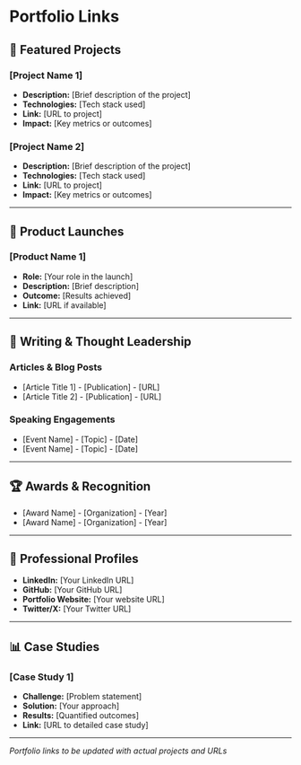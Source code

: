 # Portfolio Links

## 🚀 Featured Projects

### [Project Name 1]
- **Description:** [Brief description of the project]
- **Technologies:** [Tech stack used]
- **Link:** [URL to project]
- **Impact:** [Key metrics or outcomes]

### [Project Name 2]
- **Description:** [Brief description of the project]
- **Technologies:** [Tech stack used]
- **Link:** [URL to project]
- **Impact:** [Key metrics or outcomes]

---

## 📱 Product Launches

### [Product Name 1]
- **Role:** [Your role in the launch]
- **Description:** [Brief description]
- **Outcome:** [Results achieved]
- **Link:** [URL if available]

---

## 📝 Writing & Thought Leadership

### Articles & Blog Posts
- [Article Title 1] - [Publication] - [URL]
- [Article Title 2] - [Publication] - [URL]

### Speaking Engagements
- [Event Name] - [Topic] - [Date]
- [Event Name] - [Topic] - [Date]

---

## 🏆 Awards & Recognition

- [Award Name] - [Organization] - [Year]
- [Award Name] - [Organization] - [Year]

---

## 🔗 Professional Profiles

- **LinkedIn:** [Your LinkedIn URL]
- **GitHub:** [Your GitHub URL]
- **Portfolio Website:** [Your website URL]
- **Twitter/X:** [Your Twitter URL]

---

## 📊 Case Studies

### [Case Study 1]
- **Challenge:** [Problem statement]
- **Solution:** [Your approach]
- **Results:** [Quantified outcomes]
- **Link:** [URL to detailed case study]

---

*Portfolio links to be updated with actual projects and URLs*